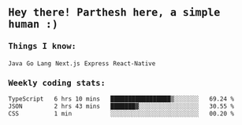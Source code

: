<samp>
    <h2>Hey there! Parthesh here, a simple human :)</h2>
    <h3>Things I know: </h3>
    <code>Java</code> <code>Go Lang</code> <code>Next.js</code> <code>Express</code> <code>React-Native</code>
    <h3>Weekly coding stats:</h3>
<!--START_SECTION:waka-->

```txt
TypeScript   6 hrs 10 mins   █████████████████▒░░░░░░░   69.24 %
JSON         2 hrs 43 mins   ███████▓░░░░░░░░░░░░░░░░░   30.55 %
CSS          1 min           ░░░░░░░░░░░░░░░░░░░░░░░░░   00.20 %
```

<!--END_SECTION:waka-->
</samp>
